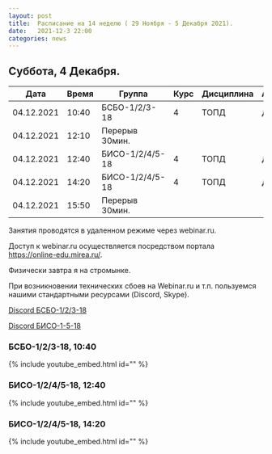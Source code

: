 ```yaml
---
layout: post
title:  Расписание на 14 неделю ( 29 Ноября - 5 Декабря 2021).
date:   2021-12-3 22:00
categories: news
---
```


## Суббота, 4 Декабря.

| Дата          | Время   | Группа        | Курс | Дисциплина  | Аудитория | Материалы |
| ------------- | ------- | ------------- | ---- | ----------- | --------- | --------- |
|04.12.2021     |10:40    |БСБО-1/2/3-18  |4     |ТОПД         |   Д       |webinar.ru|
|04.12.2021     |12:10    |Перерыв 30мин. |      |             |           |           |
|04.12.2021     |12:40    |БИСО-1/2/4/5-18|4     |ТОПД         |   Д       |webinar.ru|
|04.12.2021     |14:20    |БИСО-1/2/4/5-18|4     |ТОПД         |   Д       |webinar.ru|
|04.12.2021     |15:50    |Перерыв 30мин. |      |             |           |           |

Занятия проводятся в удаленном режиме через webinar.ru.

Доступ к webinar.ru осуществляется посредством портала https://online-edu.mirea.ru/.

Физически завтра я на стромынке.

При возникновении технических сбоев на Webinar.ru и т.п. пользуемся нашими стандартными ресурсами (Discord, Skype).

[Discord БСБО-1/2/3-18](https://discord.gg/7KEzUhANaa)

[Discord БИСО-1-5-18](https://discord.gg/XCDKPyKM4X)


### БСБО-1/2/3-18,  10:40
{% include youtube_embed.html id="" %}

### БИСО-1/2/4/5-18,  12:40
{% include youtube_embed.html id="" %}

### БИСО-1/2/4/5-18,  14:20
{% include youtube_embed.html id="" %}

